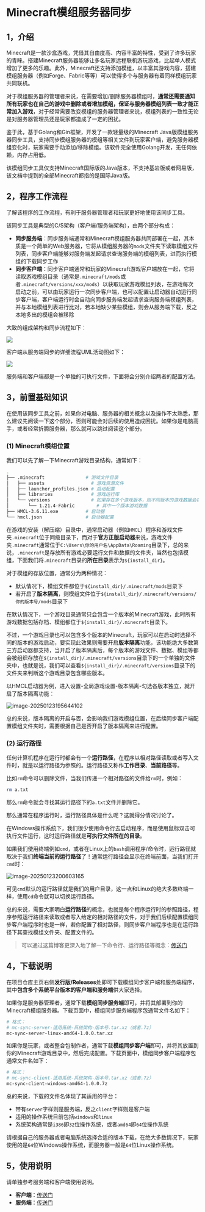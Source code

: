 # Minecraft模组服务器同步

## 1，介绍

Minecraft是一款沙盒游戏，凭借其自由度高、内容丰富的特性，受到了许多玩家的青睐。搭建Minecraft服务器能够让多名玩家远程联机游玩游戏，比起单人模式增加了更多的乐趣。此外，Minecraft还支持添加模组，以丰富其游戏内容，搭建模组服务器（例如Forge、Fabric等等）可以使得多个与服务器有着同样模组玩家共同联机。

对于模组服务器的管理者来说，在需要增加/删除服务器模组时，**通常还需要通知所有玩家也在自己的游戏中删除或者增加模组，保证与服务器模组列表一致才能正常加入游戏**，对于经常需要改变模组的服务器管理者来说，模组列表的一致性无论是对服务器管理员还是玩家都造成了一定的困扰。

鉴于此，基于Golang和Gin框架，开发了一款轻量级的Minecraft Java版模组服务器同步工具，支持同步模组服务器的模组等相关文件到玩家客户端，避免服务器模组变化时，玩家需要手动添加/移除模组。该软件完全使用Golang开发，无任何依赖，内存占用低。

该模组同步工具仅支持Minecraft国际版的Java版本，不支持基岩版或者网易版，该文档中提到的全部Minecraft都指的是国际Java版。

## 2，程序工作流程

了解该程序的工作流程，有利于服务器管理者和玩家更好地使用该同步工具。

该同步工具是典型的C/S架构（客户端/服务端架构），由两个部分构成：

- **同步服务端**：同步服务端通常和Minecraft模组服务器共同部署在一起，其本质是一个简单的Web服务器，它将从模组服务器的`mods`文件夹下读取模组文件列表，同步客户端能够对服务端发起请求查询服务端的模组列表，进而执行模组的下载同步工作
- **同步客户端**：同步客户端通常和玩家的Minecraft游戏客户端放在一起，它将读取游戏模组目录（通常是`.minecraft/mods`或者`.minecraft/versions/xxx/mods`）以获取玩家游戏模组列表，在游戏每次启动之前，可以由玩家运行一次同步客户端，也可以配置让启动器自动运行同步客户端，客户端运行时会自动向同步服务端发起请求查询服务端模组列表，并与本地模组列表进行比对，若本地缺少某些模组，则会从服务端下载，反之本地多出的模组会被移除

大致的组成架构和同步流程如下：

![](https://swsk33-note.oss-cn-shanghai.aliyuncs.com/2025124144200.png)

客户端从服务端同步的详细流程UML活动图如下：

![](https://swsk33-note.oss-cn-shanghai.aliyuncs.com/2025124144217.png)

服务端和客户端都是一个单独的可执行文件，下面将会分别介绍两者的配置方法。

## 3，前置基础知识

在使用该同步工具之前，如果你对电脑、服务器的相关概念以及操作不太熟悉，那么建议先阅读一下这个部分，否则可能会对后续的使用造成困扰。如果你是电脑高手，或者经常折腾服务器，那么就可以跳过阅读这个部分。

### (1) Minecraft模组位置

我们可以先了解一下Minecraft游戏目录结构，通常如下：

```bash
.
├── .minecraft               # 游戏文件目录
│   ├── assets                 # 游戏资源文件
│   ├── launcher_profiles.json # 启动配置
│   ├── libraries              # 游戏运行库
│   └── versions               # 如果存在多个游戏版本，则不同版本的游戏数据会存放在该文件夹中
│       └── 1.21.4-Fabric        # 其中一个版本游戏数据
├── HMCL-3.6.11.exe          # 启动器
└── hmcl.json                # 启动器配置
```

在游戏的安装（解压缩）目录中，通常启动器（例如`HMCL`）程序和游戏文件夹`.minecraft`位于同级目录下，而对于**官方正版启动器**来说，游戏文件夹`.minecraft`通常位于`C:\Users\你的用户名\AppData\Roaming`目录下，总的来说，`.minecraft`是存放所有游戏必要运行文件和数据的文件夹，当然也包括模组，下面我们将`.minecraft`目录的**所在目录**表示为`${install_dir}`。

对于模组的存放位置，通常分为两种情况：

- 默认情况下，模组文件都位于`${install_dir}/.minecraft/mods`目录下
- 若开启了**版本隔离**，则模组文件位于`${install_dir}/.minecraft/versions/你的版本号/mods`目录下

在默认情况下，一个游戏目录通常只会包含一个版本的Minecraft游戏，此时所有游戏数据包括存档、模组都位于`${install_dir}/.minecraft`目录下。

不过，一个游戏目录也可以包含多个版本的Minecraft，玩家可以在启动时选择不同的版本的游戏启动，要实现此效果则需要开启**版本隔离**功能，该功能绝大多数第三方启动器都支持，当开启了版本隔离后，每个版本的游戏文件、数据、模组等都会被组织存放在`${install_dir}/.minecraft/versions`目录下的一个单独的文件夹中，也就是说，我们可以查看`${install_dir}/.minecraft/versions`目录下的文件夹来判断这个游戏目录包含哪些版本。

以HMCL启动器为例，进入设置-全局游戏设置-版本隔离-勾选各版本独立，就开启了版本隔离功能：

![image-20250123195644102](https://swsk33-note.oss-cn-shanghai.aliyuncs.com/image-20250123195644102.png)

总的来说，版本隔离的开启与否，会影响我们游戏模组位置，在后续同步客户端配置模组文件夹时，需要根据自己是否开启了版本隔离来进行配置。

### (2) 运行路径

任何计算机程序在运行时都会有一个**运行路径**，在程序以相对路径读取或者写入文件时，就是以运行路径为参照的。运行路径又称作**工作目录**、**当前路径**等。

比如`rm`命令可以删除文件，当我们传递一个相对路径的文件给`rm`时，例如：

```bash
rm a.txt
```

那么`rm`命令就会寻找其运行路径下的`a.txt`文件并删除它。

那么通常在程序运行时，运行路径具体是什么呢？这就得分情况讨论了。

在Windows操作系统下，我们很少使用命令行去启动程序，而是使用鼠标双击可执行文件运行，这时运行路径就是**可执行文件所在的目录**。

如果我们使用终端例如`cmd`，或者在Linux上的`bash`调用程序/命令时，运行路径就取决于我们**终端当前的运行路径**了！通常运行路径会显示在终端前面，当我们打开`cmd`时：

![image-20250123200603165](https://swsk33-note.oss-cn-shanghai.aliyuncs.com/image-20250123200603165.png)

可见`cmd`默认的运行路径就是我们的用户目录，这一点和Linux的绝大多数终端一样，使用`cd`命令就可以切换运行路径。

总的来说，需要大家明白**运行路径**的概念，也就是每个程序运行时的参照路径，程序参照运行路径来读取或者写入给定的相对路径的文件，对于我们后续配置模组同步客户端程序时也是一样，若你配置了相对路径，则同步客户端程序也是在运行路径下其查找模组文件夹、配置文件的。

> 可以通过这篇博客更深入地了解一下命令行、运行路径等概念：[传送门](https://juejin.cn/post/7103518875316125733)

## 4，下载说明

在项目仓库主页右侧**发行版/Releases**处即可下载模组同步客户端和服务端程序，其中**包含多个系统平台版本的客户端和服务端**供大家选择。

如果你是服务器管理者，通常下载**模组同步服务端**即可，并将其部署到你的Minecraft模组服务器。下载页面中，模组同步服务端程序包通常文件名如下：

```bash
# 格式：
# mc-sync-server-适用系统-系统架构-版本号.tar.xz（或者.7z）
mc-sync-server-linux-amd64-1.0.0.tar.xz
```

如果你是玩家，或者整合包制作者，通常下载**模组同步客户端**即可，并将其放置到你的Minecraft游戏目录中，然后完成配置。下载页面中，模组同步客户端程序包通常文件名如下：

```bash
# 格式：
# mc-sync-client-适用系统-系统架构-版本号.tar.xz（或者.7z）
mc-sync-client-windows-amd64-1.0.0.7z
```

总的来说，下载的文件名体现了其适用的平台：

- 带有`server`字样则是服务端，反之`client`字样则是客户端
- 适用的操作系统目前包括`windows`和`linux`
- 系统架构通常是`i386`即`32`位操作系统，或者`amd64`即`64`位操作系统

请根据自己的服务器或者电脑系统选择合适的版本下载，在绝大多数情况下，玩家使用的是`64`位Windows操作系统，而服务器一般是`64`位Linux操作系统。

## 5，使用说明

请单独参考服务端和客户端使用说明。

- **客户端**：[传送门](./docs/客户端配置使用说明.md)
- **服务端**：[传送门](./docs/服务端配置使用说明.md)
